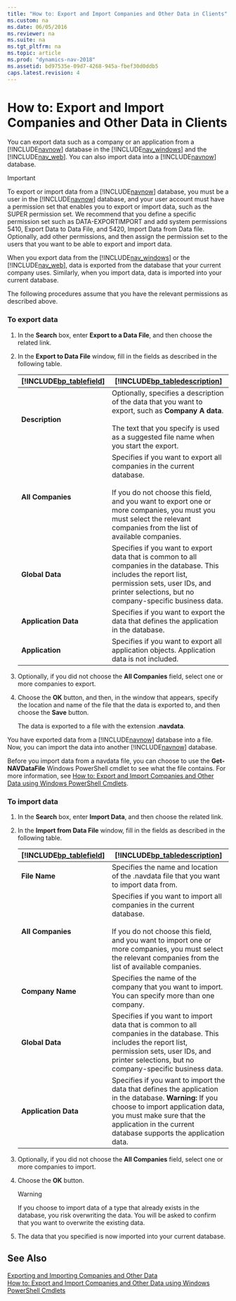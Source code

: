 ```yaml
---
title: "How to: Export and Import Companies and Other Data in Clients"
ms.custom: na
ms.date: 06/05/2016
ms.reviewer: na
ms.suite: na
ms.tgt_pltfrm: na
ms.topic: article
ms.prod: "dynamics-nav-2018"
ms.assetid: bd97535e-09d7-4268-945a-fbef30d0ddb5
caps.latest.revision: 4
---
```

# How to: Export and Import Companies and Other Data in Clients
You can export data such as a company or an application from a [!INCLUDE[navnow](includes/navnow_md.md)] database in the [!INCLUDE[nav_windows](includes/nav_windows_md.md)] and the [!INCLUDE[nav_web](includes/nav_web_md.md)]. You can also import data into a [!INCLUDE[navnow](includes/navnow_md.md)] database.  

> [!IMPORTANT]  
>  To export or import data from a [!INCLUDE[navnow](includes/navnow_md.md)] database, you must be a user in the [!INCLUDE[navnow](includes/navnow_md.md)] database, and your user account must have a permission set that enables you to export or import data, such as the SUPER permission set. We recommend that you define a specific permission set such as DATA-EXPORTIMPORT and add system permissions 5410, Export Data to Data File, and 5420, Import Data from Data file. Optionally, add other permissions, and then assign the permission set to the users that you want to be able to export and import data.  

 When you export data from the [!INCLUDE[nav_windows](includes/nav_windows_md.md)] or the [!INCLUDE[nav_web](includes/nav_web_md.md)], data is exported from the database that your current company uses. Similarly, when you import data, data is imported into your current database.  

 The following procedures assume that you have the relevant permissions as described above.  

### To export data  

1.  In the **Search** box, enter **Export to a Data File**, and then choose the related link.  

2.  In the **Export to Data File** window, fill in the fields as described in the following table.  

    |[!INCLUDE[bp_tablefield](includes/bp_tablefield_md.md)]|[!INCLUDE[bp_tabledescription](includes/bp_tabledescription_md.md)]|  
    |---------------------------------|---------------------------------------|  
    |**Description**|Optionally, specifies a description of the data that you want to export, such as **Company A data**.<br /><br /> The text that you specify is used as a suggested file name when you start the export.|  
    |**All Companies**|Specifies if you want to export all companies in the current database.<br /><br /> If you do not choose this field, and you want to export one or more companies, you must you must select the relevant companies from the list of available companies.|  
    |**Global Data**|Specifies if you want to export data that is common to all companies in the database. This includes the report list, permission sets, user IDs, and printer selections, but no company-specific business data.|  
    |**Application Data**|Specifies if you want to export the data that defines the application in the database.|  
    |**Application**|Specifies if you want to export all application objects. Application data is not included.|  

3.  Optionally, if you did not choose the **All Companies** field, select one or more companies to export.  

4.  Choose the **OK** button, and then, in the window that appears, specify the location and name of the file that the data is exported to, and then choose the **Save** button.  

     The data is exported to a file with the extension **.navdata**.  

 You have exported data from a [!INCLUDE[navnow](includes/navnow_md.md)] database into a file. Now, you can import the data into another [!INCLUDE[navnow](includes/navnow_md.md)] database.  

 Before you import data from a navdata file, you can choose to use the **Get-NAVDataFile** Windows PowerShell cmdlet to see what the file contains. For more information, see [How to: Export and Import Companies and Other Data using Windows PowerShell Cmdlets](How-to--Export-and-Import-Companies-and-Other-Data-using-Windows-PowerShell-Cmdlets.md).  

### To import data  

1.  In the **Search** box, enter **Import Data**, and then choose the related link.  

2.  In the **Import from Data File** window, fill in the fields as described in the following table.  

    |[!INCLUDE[bp_tablefield](includes/bp_tablefield_md.md)]|[!INCLUDE[bp_tabledescription](includes/bp_tabledescription_md.md)]|  
    |---------------------------------|---------------------------------------|  
    |**File Name**|Specifies the name and location of the .navdata file that you want to import data from.|  
    |**All Companies**|Specifies if you want to import all companies in the current database.<br /><br /> If you do not choose this field, and you want to import one or more companies, you must select the relevant companies from the list of available companies.|  
    |**Company Name**|Specifies the name of the company that you want to import. You can specify more than one company.|  
    |**Global Data**|Specifies if you want to import data that is common to all companies in the database. This includes the report list, permission sets, user IDs, and printer selections, but no company-specific business data.|  
    |**Application Data**|Specifies if you want to import the data that defines the application in the database. **Warning:**  If you choose to import application data, you must make sure that the application in the current database supports the application data.|  

3.  Optionally, if you did not choose the **All Companies** field, select one or more companies to import.  

4.  Choose the **OK** button.  

    > [!WARNING]  
    >  If you choose to import data of a type that already exists in the database, you risk overwriting the data. You will be asked to confirm that you want to overwrite the existing data.  

5.  The data that you specified is now imported into your current database.  

## See Also  
 [Exporting and Importing Companies and Other Data](Exporting-and-Importing-Companies-and-Other-Data.md)   
 [How to: Export and Import Companies and Other Data using Windows PowerShell Cmdlets](How-to--Export-and-Import-Companies-and-Other-Data-using-Windows-PowerShell-Cmdlets.md)
